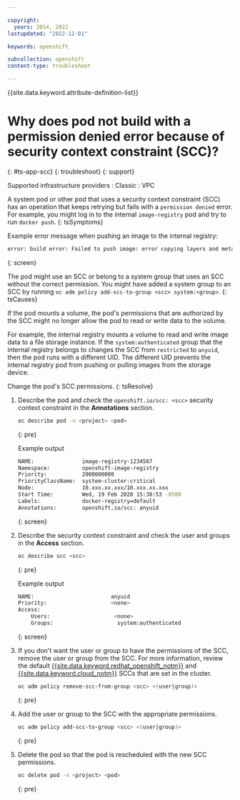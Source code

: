 ```yaml
---

copyright:
  years: 2014, 2022
lastupdated: "2022-12-01"

keywords: openshift

subcollection: openshift
content-type: troubleshoot

---
```


{{site.data.keyword.attribute-definition-list}}



# Why does pod not build with a permission denied error because of security context constraint (SCC)?
{: #ts-app-scc}
{: troubleshoot}
{: support}

Supported infrastructure providers
:   Classic
:   VPC


A system pod or other pod that uses a security context constraint (SCC) has an operation that keeps retrying but fails with a `permission denied` error. For example, you might log in to the internal `image-registry` pod and try to run `docker push`.
{: tsSymptoms}

Example error message when pushing an image to the internal registry:
```sh
error: build error: Failed to push image: error copying layers and metadata
```
{: screen}


The pod might use an SCC or belong to a system group that uses an SCC without the correct permission. You might have added a system group to an SCC by running `oc adm policy add-scc-to-group <scc> system:<group>`.
{: tsCauses}

If the pod mounts a volume, the pod's permissions that are authorized by the SCC might no longer allow the pod to read or write data to the volume.

For example, the internal registry mounts a volume to read and write image data to a file storage instance. If the `system:authenticated` group that the internal registry belongs to changes the SCC from `restricted` to `anyuid`, then the pod runs with a different UID. The different UID prevents the internal registry pod from pushing or pulling images from the storage device.


Change the pod's SCC permissions.
{: tsResolve}

1. Describe the pod and check the `openshift.io/scc: <scc>` security context constraint in the **Annotations** section.
    ```sh
    oc describe pod -n <project> <pod>
    ```
    {: pre}

    Example output

    ```sh
    NAME:               image-registry-1234567
    Namespace:          openshift-image-registry
    Priority:           2000000000
    PriorityClassName:  system-cluster-critical
    Node:               10.xxx.xx.xxx/10.xxx.xx.xxx
    Start Time:         Wed, 19 Feb 2020 15:38:53 -0500
    Labels:             docker-registry=default
    Annotations:        openshift.io/scc: anyuid
    ```
    {: screen}

2. Describe the security context constraint and check the user and groups in the **Access** section.
    ```sh
    oc describe scc <scc>
    ```
    {: pre}

    Example output

    ```sh
    NAME:                        anyuid
    Priority:                    <none>
    Access:                        
        Users:                    <none>
        Groups:                    system:authenticated
    ```
    {: screen}

3. If you don't want the user or group to have the permissions of the SCC, remove the user or group from the SCC. For more information, review the default [{{site.data.keyword.redhat_openshift_notm}}](/docs/openshift?topic=openshift-openshift_scc#oc_sccs) and [{{site.data.keyword.cloud_notm}}](/docs/openshift?topic=openshift-openshift_scc#ibm_sccs) SCCs that are set in the cluster.
    ```sh
    oc adm policy remove-scc-from-group <scc> <(user|group)>
    ```
    {: pre}

4. Add the user or group to the SCC with the appropriate permissions.
    ```sh
    oc adm policy add-scc-to-group <scc> <(user|group)>
    ```
    {: pre}

5. Delete the pod so that the pod is rescheduled with the new SCC permissions.
    ```sh
    oc delete pod -n <project> <pod>
    ```
    {: pre}






